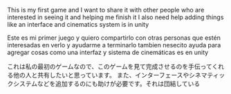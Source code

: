 This is my first game and I want to share it with other people who are interested in seeing it and helping me finish it
I also need help adding things like an interface and cinematics system is in unity

Este es mi primer juego y quiero compartirlo con otras personas que estén interesadas en verlo y ayudarme a terminarlo
tambien nesecito ayuda para agregar cosas como una interfaz y sistema de cinemáticas es en unity

これは私の最初のゲームなので、このゲームを見て完成させるのを手伝ってくれる他の人と共有したいと思っています。
また、インターフェースやシネマティックシステムなどを追加するのにも助けが必要です。それは団結している
